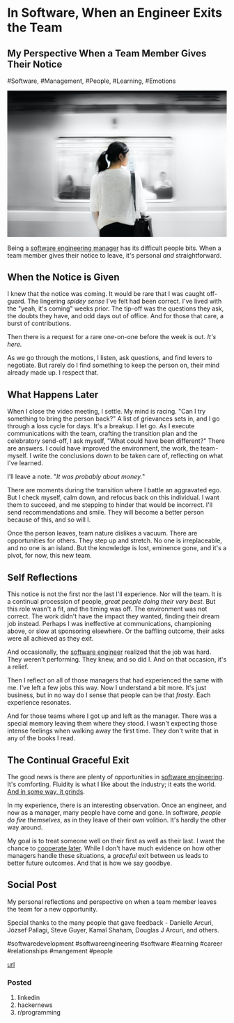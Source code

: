 # In Software, When an Engineer Exits the Team
## My Perspective When a Team Member Gives Their Notice
#Software, #Management, #People, #Learning, #Emotions

![Photo: Eutah Mizushima on Unsplash](images/43-01.jpeg)

Being a [software engineering manager](https://dev.to/solidi/what-is-an-engineering-manager-anyway-4and) has its difficult people bits. When a team member gives their notice to leave, it's personal *and* straightforward.

## When the Notice is Given

I knew that the notice was coming. It would be rare that I was caught off-guard. The lingering *spidey sense* I've felt had been correct. I've lived with the "yeah, it's coming" weeks prior. The tip-off was the questions they ask, the doubts they have, and odd days out of office. And for those that care, a burst of contributions.

Then there is a request for a rare one-on-one before the week is out. *It's here.*

As we go through the motions, I listen, ask questions, and find levers to negotiate. But rarely do I find something to keep the person on, their mind already made up. I respect that.

## What Happens Later

When I close the video meeting, I settle. My mind is racing. "Can I try something to bring the person back?" A list of grievances sets in, and I go through a loss cycle for days. It's a breakup. I let go.
As I execute communications with the team, crafting the transition plan and the celebratory send-off, I ask myself, "What could have been different?" There are answers. I could have improved the environment, the work, the team - myself. I write the conclusions down to be taken care of, reflecting on what I've learned.

I’ll leave a note. "*It was probably about money.*"

There are moments during the transition where I battle an aggravated ego. But I check myself, calm down, and refocus back on this individual. I want them to succeed, and me stepping to hinder that would be incorrect. I'll send recommendations and smile. They will become a better person because of this, and so will I.

Once the person leaves, team nature dislikes a vacuum. There are opportunities for others. They step up and stretch. No one is irreplaceable, and no one is an island. But the knowledge is lost, eminence gone, and it's a pivot, for now, this new team.

## Self Reflections

This notice is not the first nor the last I'll experience. Nor will the team. It is a continual procession of people, *great people doing their very best*. But this role wasn't a fit, and the timing was off. The environment was not correct. The work didn't have the impact they wanted, finding their dream job instead. Perhaps I was ineffective at communications, championing above, or slow at sponsoring elsewhere. Or the baffling outcome, their asks were all achieved as they exit.

And occasionally, the [software engineer](https://dev.to/solidi/what-is-a-software-engineer-anyway-3fb2) realized that the job was hard. They weren't performing. They knew, and so did I.  And on that occasion, it's a relief.

Then I reflect on all of those managers that had experienced the same with me. I've left a few jobs this way. Now I understand a bit more. It's just business, but in no way do I sense that people can be that *frosty*. Each experience resonates.

And for those teams where I got up and left as the manager. There was a special memory leaving them where they stood. I wasn't expecting those intense feelings when walking away the first time. They don't write that in any of the books I read.

## The Continual Graceful Exit

The good news is there are plenty of opportunities in [software engineering](https://medium.com/hackernoon/software-is-unlike-construction-c0284ee4b723). It's comforting. Fluidity is what I like about the industry; it eats the world. [And in some way, it grinds](https://medium.com/hackernoon/the-manager-stew-dd59cd653728).

In my experience, there is an interesting observation. Once an engineer, and now as a manager, many people have come and gone. In software, *people do fire themselves*, as in they leave of their own volition. It's hardly the other way around.

My goal is to treat someone well on their first as well as their last. I want the chance to [cooperate later](https://en.wikipedia.org/wiki/The_Evolution_of_Cooperation). While I don't have much evidence on how other managers handle these situations, a *graceful* exit between us leads to better future outcomes. And that is how we say goodbye.

## Social Post

My personal reflections and perspective on when a team member leaves the team for a new opportunity.

Special thanks to the many people that gave feedback - Danielle Arcuri, József Pallagi, Steve Guyer, Kamal Shaham, Douglas J Arcuri, and others.

#softwaredevelopment #softwareengineering #software #learning #career #relationships #mangement #people

[url](https://medium.com/@solidi/in-software-when-an-engineer-exits-the-team-1e550303cff8)

### Posted

1. linkedin
1. hackernews
1. r/programming
